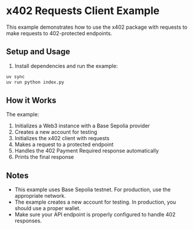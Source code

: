 # x402 Requests Client Example

This example demonstrates how to use the x402 package with requests to make requests to 402-protected endpoints.

## Setup and Usage

1. Install dependencies and run the example:
```bash
uv sync
uv run python index.py
```

## How it Works

The example:
1. Initializes a Web3 instance with a Base Sepolia provider
2. Creates a new account for testing
3. Initializes the x402 client with requests
4. Makes a request to a protected endpoint
5. Handles the 402 Payment Required response automatically
6. Prints the final response

## Notes

- This example uses Base Sepolia testnet. For production, use the appropriate network.
- The example creates a new account for testing. In production, you should use a proper wallet.
- Make sure your API endpoint is properly configured to handle 402 responses. 